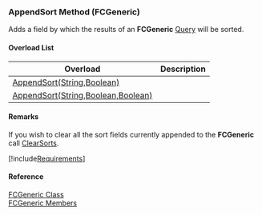 ﻿### AppendSort Method (FCGeneric)

Adds a field by which the results of an **FCGeneric** [Query](fcSDK~FChoice.Foundation.FCGeneric~Query.md) will be sorted.

#### Overload List

| Overload | Description |
| --- | --- |
| [AppendSort(String,Boolean)](fcSDK~FChoice.Foundation.FCGeneric~AppendSort(String,Boolean).md) |   |
| [AppendSort(String,Boolean,Boolean)](fcSDK~FChoice.Foundation.FCGeneric~AppendSort(String,Boolean,Boolean).md) |   |

#### Remarks

If you wish to clear all the sort fields currently appended to the **FCGeneric** call [ClearSorts](fcSDK~FChoice.Foundation.FCGeneric~ClearSorts.md).

[!include[Requirements](../partials/requirements.md)]



#### Reference

[FCGeneric Class](fcSDK~FChoice.Foundation.FCGeneric.md)  
[FCGeneric Members](fcSDK~FChoice.Foundation.FCGeneric_members.md)